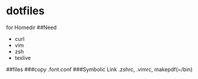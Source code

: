 dotfiles
===
for Homedir
##Need
* curl
* vim
* zsh
* texlive

##files
###copy
.font.conf
###Symbolic Link
.zshrc, .vimrc, makepdf(~/bin)
